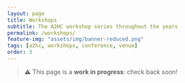 ```yaml
---
layout: page
title: Workshops
subtitle: The A2HC workshop series throughout the years
permalink: /workshops/
feature-img: "assets/img/banner-reduced.png"
tags: [a2hc, workshops, conference, venue]
order: 3
---
```


> ⚠️ This page is a **work in progress**: check back soon!
